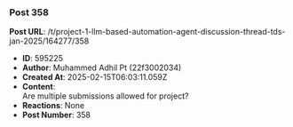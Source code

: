 ### Post 358
**Post URL**: /t/project-1-llm-based-automation-agent-discussion-thread-tds-jan-2025/164277/358
- **ID**: 595225
- **Author**: Muhammed Adhil Pt (22f3002034)
- **Created At**: 2025-02-15T06:03:11.059Z
- **Content**:  
  Are multiple submissions allowed for project?
- **Reactions**: None
- **Post Number**: 358

